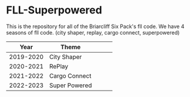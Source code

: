 # FLL-Superpowered
This is the repository for all of the Briarcliff Six Pack's fll code. 
We have 4 seasons of fll code. (city shaper, replay, cargo connect, superpowered)

| Year      | Theme           |   |   |   |
|-----------|-----------------|---|---|---|
| 2019-2020 | City Shaper     |   |   |   |
| 2020-2021 | RePlay          |   |   |   |
| 2021-2022 | Cargo Connect   |   |   |   |
| 2022-2023 | Super Powered   |   |   |   |
